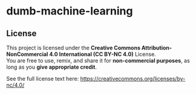 # dumb-machine-learning
## License

This project is licensed under the **Creative Commons Attribution-NonCommercial 4.0 International (CC BY-NC 4.0)** License.  
You are free to use, remix, and share it for **non-commercial purposes**, as long as you **give appropriate credit**.

See the full license text here: https://creativecommons.org/licenses/by-nc/4.0/
